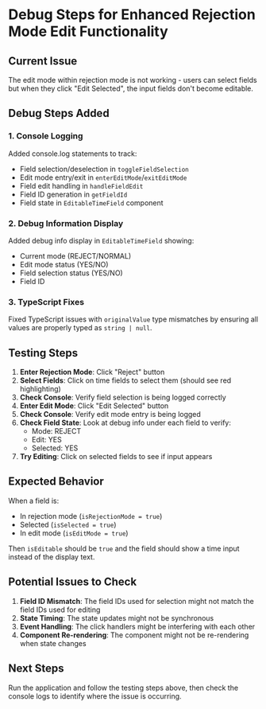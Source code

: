 # Debug Steps for Enhanced Rejection Mode Edit Functionality

## Current Issue
The edit mode within rejection mode is not working - users can select fields but when they click "Edit Selected", the input fields don't become editable.

## Debug Steps Added

### 1. Console Logging
Added console.log statements to track:
- Field selection/deselection in `toggleFieldSelection`
- Edit mode entry/exit in `enterEditMode`/`exitEditMode`
- Field edit handling in `handleFieldEdit`
- Field ID generation in `getFieldId`
- Field state in `EditableTimeField` component

### 2. Debug Information Display
Added debug info display in `EditableTimeField` showing:
- Current mode (REJECT/NORMAL)
- Edit mode status (YES/NO)
- Field selection status (YES/NO)
- Field ID

### 3. TypeScript Fixes
Fixed TypeScript issues with `originalValue` type mismatches by ensuring all values are properly typed as `string | null`.

## Testing Steps

1. **Enter Rejection Mode**: Click "Reject" button
2. **Select Fields**: Click on time fields to select them (should see red highlighting)
3. **Check Console**: Verify field selection is being logged correctly
4. **Enter Edit Mode**: Click "Edit Selected" button
5. **Check Console**: Verify edit mode entry is being logged
6. **Check Field State**: Look at debug info under each field to verify:
   - Mode: REJECT
   - Edit: YES
   - Selected: YES
7. **Try Editing**: Click on selected fields to see if input appears

## Expected Behavior

When a field is:
- In rejection mode (`isRejectionMode = true`)
- Selected (`isSelected = true`) 
- In edit mode (`isEditMode = true`)

Then `isEditable` should be `true` and the field should show a time input instead of the display text.

## Potential Issues to Check

1. **Field ID Mismatch**: The field IDs used for selection might not match the field IDs used for editing
2. **State Timing**: The state updates might not be synchronous
3. **Event Handling**: The click handlers might be interfering with each other
4. **Component Re-rendering**: The component might not be re-rendering when state changes

## Next Steps

Run the application and follow the testing steps above, then check the console logs to identify where the issue is occurring.